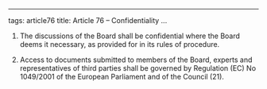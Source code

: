 

---
tags: article76
title: Article 76 – Confidentiality
...

1.  The discussions of the Board shall be confidential where the Board deems it necessary, as provided for in its rules of procedure.

2.  Access to documents submitted to members of the Board, experts and representatives of third parties shall be governed by Regulation (EC) No 1049/2001 of the European Parliament and of the Council (21).